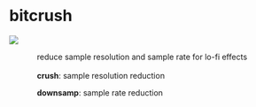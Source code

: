 
<a name=bitcrush></a><br>
# <b>bitcrush</b>
<img src="https://www.bespokesynth.com/docs/screenshots/bitcrush.png"><br>
<div style="display:inline-block;margin-left:50px;">
reduce sample resolution and sample rate for lo-fi effects<br/><br/>
<b>crush</b>: sample resolution reduction<br>

<b>downsamp</b>: sample rate reduction<br>
